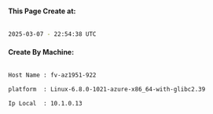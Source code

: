 
   
#### This Page Create at:

```bash

2025-03-07 - 22:54:38 UTC

```

#### Create By Machine:

```bash

Host Name : fv-az1951-922

platform  : Linux-6.8.0-1021-azure-x86_64-with-glibc2.39

Ip Local  : 10.1.0.13

```

